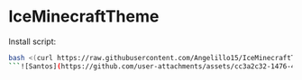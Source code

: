 # IceMinecraftTheme

Install script:
```sh
bash <(curl https://raw.githubusercontent.com/Angelillo15/IceMinecraftTheme/main/install.sh)
```![Santos](https://github.com/user-attachments/assets/cc3a2c32-1476-433d-aa60-8e92772e3009)

